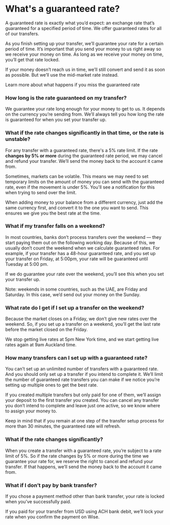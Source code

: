 # What's a guaranteed rate?

A guaranteed rate is exactly what you’d expect: an exchange rate that’s guaranteed for a specified period of time. We offer guaranteed rates for all of our transfers. 

As you finish setting up your transfer, we’ll guarantee your rate for a certain period of time. It’s important that you send your money to us right away so we receive your money on time. As long as we receive your money on time, you’ll get that rate locked.

If your money doesn’t reach us in time, we’ll still convert and send it as soon as possible. But we’ll use the mid-market rate instead.

Learn more about what happens if you miss the guaranteed rate

### How long is the rate guaranteed on my transfer?

We guarantee your rate long enough for your money to get to us. It depends on the currency you’re sending from. We’ll always tell you how long the rate is guaranteed for when you set your transfer up.

###  **What if the rate changes significantly in that time, or the rate is unstable?**

For any transfer with a guaranteed rate, there's a 5% rate limit. If the rate **changes by 5% or more** during the guaranteed rate period, we may cancel and refund your transfer. We’ll send the money back to the account it came from. 

Sometimes, markets can be volatile. This means we may need to set temporary limits on the amount of money you can send with the guaranteed rate, even if the movement is under 5%. You'll see a notification for this when trying to send over the limit.

When adding money to your balance from a different currency, just add the same currency first, and convert it to the one you want to send. This ensures we give you the best rate at the time.

### What if my transfer falls on a weekend?

In most countries, banks don’t process transfers over the weekend — they start paying them out on the following working day. Because of this, we usually don’t count the weekend when we calculate guaranteed rates. For example, if your transfer has a 48-hour guaranteed rate, and you set up your transfer on Friday, at 5:00pm, your rate will be guaranteed until Tuesday at 5:00 pm. 

If we do guarantee your rate over the weekend, you’ll see this when you set your transfer up. 

Note: weekends in some countries, such as the UAE, are Friday and Saturday. In this case, we’d send out your money on the Sunday.

### What rate do I get if I set up a transfer on the weekend?

Because the market closes on a Friday, we don’t give new rates over the weekend. So, if you set up a transfer on a weekend, you’ll get the last rate before the market closed on the Friday. 

We stop getting live rates at 5pm New York time, and we start getting live rates again at 9am Auckland time. 

### How many transfers can I set up with a guaranteed rate?

You can’t set up an unlimited number of transfers with a guaranteed rate. And you should only set up a transfer if you intend to complete it. We’ll limit the number of guaranteed rate transfers you can make if we notice you’re setting up multiple ones to get the best rate.

If you created multiple transfers but only paid for one of them, we’ll assign your deposit to the first transfer you created. You can cancel any transfer you don’t intend to complete and leave just one active, so we know where to assign your money to.

Keep in mind that if you remain at one step of the transfer setup process for more than 30 minutes, the guaranteed rate will refresh.

### What if the rate changes significantly?

When you create a transfer with a guaranteed rate, you’re subject to a rate limit of 5%. So if the rate changes by 5% or more during the time we guarantee your rate for, we reserve the right to cancel and refund your transfer. If that happens, we’ll send the money back to the account it came from. 

### What if I don’t pay by bank transfer?

If you chose a payment method other than bank transfer, your rate is locked when you’ve successfully paid.

If you paid for your transfer from USD using ACH bank debit, we’ll lock your rate when you confirm the payment on Wise.